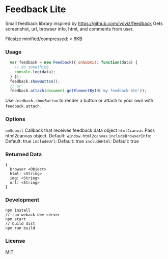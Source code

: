 Feedback Lite
=============

Small feedback library inspired by https://github.com/ivoviz/feedback
Gets screenshot, url, browser info, html, and comments from user.

Filesize minified/compressed: < 6KB

### Usage

```js
  var feedback = new Feedback({ onSubmit: function(data) {
    // do something
    console.log(data);
  } });
  feedback.showButton();
  // or
  feedback.attach(document.getElementById('my-feedback-btn'));
```

Use `feedback.showButton` to render a button or attach to your own with `feedback.attach`.

### Options

`onSubmit` <Function> Callback that receives feedback data object
`html2canvas` <Object> Pass html2canvas object. Default: `window.html2canvas`
`includeBrowserInfo`: <Bool> Default: true
`includeUrl`: <Bool> Default: true
`includeHtml`: <Bool> Default: true

### Returned Data

```
{
  browser <Object>
  html: <String>
  img: <String>
  url: <String>
}
```

### Development

```
npm install
// run weback dev server
npm start
// build dist
npm run build
```

### License

MIT
